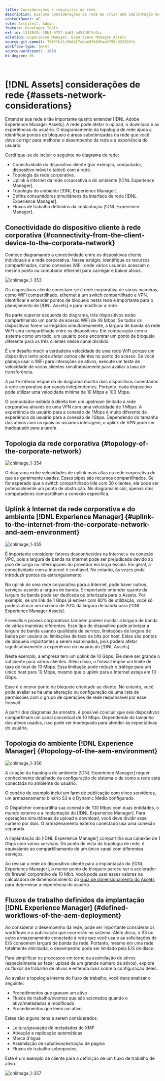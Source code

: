 ```yaml
---
title: Considerações e requisitos de rede
description: Discute considerações de rede ao criar uma implantação do  [!DNL Adobe Experience Manager Assets] .
contentOwner: AG
role: Architect, Admin
feature: Developer Tools
exl-id: 1313842c-18b1-4727-ba63-b454d0f5a2cc
solution: Experience Manager, Experience Manager Assets
source-git-commit: 76fffb11c56dbf7ebee9f6805ae0799cd32985fe
workflow-type: tm+mt
source-wordcount: '1010'
ht-degree: 0%

---
```


# [!DNL Assets] considerações de rede {#assets-network-considerations}

Entender sua rede é tão importante quanto entender [!DNL Adobe Experience Manager Assets]. A rede pode afetar o upload, o download e as experiências do usuário. O diagramamento da topologia de rede ajuda a identificar pontos de bloqueio e áreas subotimizadas na rede que você deve corrigir para melhorar o desempenho da rede e a experiência do usuário.

Certifique-se de incluir o seguinte no diagrama de rede:

* Conectividade do dispositivo cliente (por exemplo, computador, dispositivo móvel e tablet) com a rede.
* Topologia da rede corporativa.
* Uplink à Internet da rede corporativa e do ambiente [!DNL Experience Manager].
* Topologia do ambiente [!DNL Experience Manager].
* Defina consumidores simultâneos da interface de rede [!DNL Experience Manager].
* Fluxos de trabalho definidos da implantação [!DNL Experience Manager].

## Conectividade do dispositivo cliente à rede corporativa {#connectivity-from-the-client-device-to-the-corporate-network}

Comece diagramando a conectividade entre os dispositivos cliente individuais e a rede corporativa. Nesse estágio, identifique os recursos compartilhados, como conexões WiFi, onde vários usuários acessam o mesmo ponto ou comutador ethernet para carregar e baixar ativos.

![chlimage_1-353](assets/chlimage_1-353.png)

Os dispositivos cliente conectam-se à rede corporativa de várias maneiras, como WiFi compartilhado, ethernet a um switch compartilhado e VPN. Identificar e entender pontos de bloqueio nesta rede é importante para o planejamento de [!DNL Assets] e para modificar a rede.

Na parte superior esquerda do diagrama, três dispositivos estão compartilhando um ponto de acesso WiFi de 48 Mbps. Se todos os dispositivos forem carregados simultaneamente, a largura de banda da rede WiFi será compartilhada entre os dispositivos. Em comparação com o sistema como um todo, um usuário pode encontrar um ponto de bloqueio diferente para os três clientes nesse canal dividido.

É um desafio medir a verdadeira velocidade de uma rede WiFi porque um dispositivo lento pode afetar outros clientes no ponto de acesso. Se você planeja usar o WiFi para interações de ativos, execute um teste de velocidade de vários clientes simultaneamente para avaliar a taxa de transferência.

A parte inferior esquerda do diagrama mostra dois dispositivos conectados à rede corporativa por canais independentes. Portanto, cada dispositivo pode utilizar uma velocidade mínima de 10 Mbps e 100 Mbps.

O computador exibido à direita tem um upstream limitado à rede corporativa através de uma VPN com uma velocidade de 1 Mbps. A experiência do usuário para a conexão de 1Mbps é muito diferente da experiência do usuário para a conexão de 1Gbps. Dependendo do tamanho dos ativos com os quais os usuários interagem, o uplink de VPN pode ser inadequado para a tarefa.

## Topologia da rede corporativa {#topology-of-the-corporate-network}

![chlimage_1-354](assets/chlimage_1-354.png)

O diagrama exibe velocidades de uplink mais altas na rede corporativa do que as geralmente usadas. Esses pipes são recursos compartilhados. Se for esperado que o switch compartilhado lide com 50 clientes, ele pode ser potencialmente um ponto de obstrução. No diagrama inicial, apenas dois computadores compartilham a conexão específica.

## Uplink à Internet da rede corporativa e do ambiente [!DNL Experience Manager] {#uplink-to-the-internet-from-the-corporate-network-and-aem-environment}

![chlimage_1-355](assets/chlimage_1-355.png)

É importante considerar fatores desconhecidos na Internet e na conexão VPC, pois a largura de banda na Internet pode ser prejudicada devido ao pico de carga ou interrupções do provedor em larga escala. Em geral, a conectividade com a Internet é confiável. No entanto, às vezes pode introduzir pontos de estrangulamento.

No uplink de uma rede corporativa para a Internet, pode haver outros serviços usando a largura de banda. É importante entender quanto da largura de banda pode ser dedicada ou priorizada para o Assets. Por exemplo, se um link de 1 Gbps já estiver com 80% de utilização, você só poderá alocar um máximo de 20% da largura de banda para [!DNL Experience Manager Assets].

Firewalls e proxies corporativos também podem moldar a largura de banda de várias maneiras diferentes. Esse tipo de dispositivo pode priorizar a largura de banda usando qualidade de serviço, limitações de largura de banda por usuário ou limitações de taxa de bits por host. Estes são pontos de bloqueio importantes a serem examinados, pois podem afetar significativamente a experiência do usuário do [!DNL Assets].

Neste exemplo, a empresa tem um uplink de 10 Gbps. Ele deve ser grande o suficiente para vários clientes. Além disso, o firewall impõe um limite de taxa de host de 10 Mbps. Essa limitação pode reduzir o tráfego para um único host para 10 Mbps, mesmo que o uplink para a Internet esteja em 10 Gbps.

Esse é o menor ponto de bloqueio orientado ao cliente. No entanto, você pode avaliar se há uma alteração ou configuração de uma lista de permissões com o grupo de operações de rede responsável por esse firewall.

A partir dos diagramas de amostra, é possível concluir que seis dispositivos compartilham um canal conceitual de 10 Mbps. Dependendo do tamanho dos ativos usados, isso pode ser inadequado para atender às expectativas do usuário.

## Topologia do ambiente [!DNL Experience Manager] {#topology-of-the-aem-environment}

![chlimage_1-356](assets/chlimage_1-356.png)

A criação da topologia do ambiente [!DNL Experience Manager] requer conhecimento detalhado da configuração do sistema e de como a rede está conectada no ambiente do usuário.

O cenário de exemplo inclui um farm de publicação com cinco servidores, um armazenamento binário S3 e o Dynamic Media configurado.

O Dispatcher compartilha sua conexão de 100 Mbps com duas entidades, o mundo externo e a implantação do [!DNL Experience Manager]. Para operações simultâneas de upload e download, você deve dividir esse número por dois. O armazenamento externo conectado usa uma conexão separada.

A implantação do [!DNL Experience Manager] compartilha sua conexão de 1 Gbps com vários serviços. Do ponto de vista da topologia de rede, é equivalente ao compartilhamento de um único canal com diferentes serviços.

Ao revisar a rede do dispositivo cliente para a implantação do [!DNL Experience Manager], o menor ponto de bloqueio parece ser o acelerador do firewall corporativo de 10 Mbit. Você pode usar esses valores na calculadora de dimensionamento do [Guia de dimensionamento do Assets](assets-sizing-guide.md) para determinar a experiência do usuário.

## Fluxos de trabalho definidos da implantação [!DNL Experience Manager] {#defined-workflows-of-the-aem-deployment}

Ao considerar o desempenho da rede, pode ser importante considerar os workflows e a publicação que ocorrerão no sistema. Além disso, o S3 ou outro armazenamento conectado à rede que você usa e as solicitações de E/S consomem largura de banda da rede. Portanto, mesmo em uma rede totalmente otimizada, o desempenho pode ser limitado pela E/S de disco.

Para simplificar os processos em torno da assimilação de ativos (especialmente ao fazer upload de um grande número de ativos), explore os fluxos de trabalho de ativos e entenda mais sobre a configuração deles.

Ao avaliar a topologia interna do fluxo de trabalho, você deve analisar o seguinte:

* Procedimentos que gravam um ativo
* Fluxos de trabalho/eventos que são acionados quando o ativo/metadados é modificado
* Procedimentos que leem um ativo

Estes são alguns itens a serem considerados:

* Leitura/gravação de metadados de XMP
* Ativação e replicação automáticas
* Marca d&#39;água
* Assimilação de subativos/extração de página
* Fluxos de trabalho sobrepostos.

Este é um exemplo de cliente para a definição de um fluxo de trabalho de ativo.

![chlimage_1-357](assets/chlimage_1-357.png)
